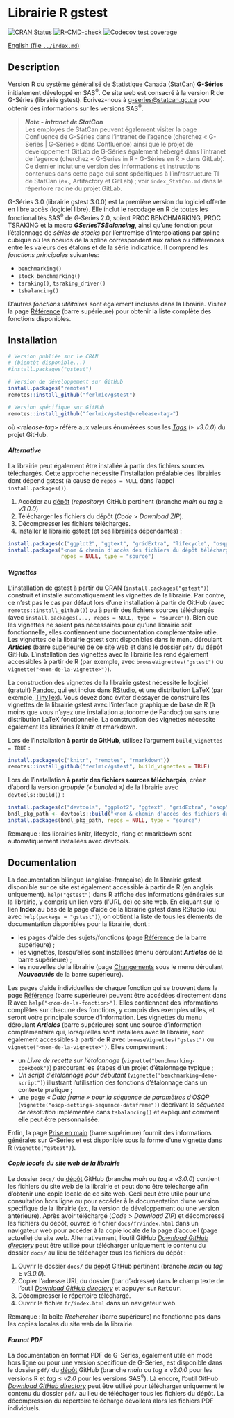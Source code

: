 
<!-- index.md is generated from index.Rmd. Please edit that file -->

# Librairie R gstest

<!-- badges: start -->

[![CRAN
Status](https://www.r-pkg.org/badges/version/gstest)](https://cran.r-project.org/package=gstest)
[![R-CMD-check](https://github.com/ferlmic/gstest/actions/workflows/R-CMD-check.yaml/badge.svg)](https://github.com/ferlmic/gstest/actions/workflows/R-CMD-check.yaml)
[![Codecov test
coverage](https://codecov.io/gh/ferlmic/gstest/branch/main/graph/badge.svg)](https://app.codecov.io/gh/ferlmic/gstest?branch=main)

<!-- badges: end -->
<!-- Display a link to the English `index.md' file (only when rendering an HTML document)
     &#10;     => the Pandoc "fenced_div" below (::: {.pkgdown-devel} <...> :::) is used to avoid 
        having the link generated in the pkgdown website home page
     => the link would only show in the "development" version of the pkgdown website
        (`development: mode: devel` in `_pkdown.yml` or `development: mode: auto` with a 4-level 
        version number in the DESCRIPTION file), which we do not use for gstest (we set 
        `development: mode: release` in `_pkdown.yml`, resulting in a single "release" website 
        regardless of the version number -->

<div class="pkgdown-devel">

[English (file `../index.md`)](../index.md)

</div>

## Description

Version R du système généralisé de Statistique Canada (StatCan)
**G-Séries** initialement développé en SAS<sup>®</sup>. Ce site web est
consacré à la version R de G-Séries (librairie gstest). Écrivez-nous à
<g-series@statcan.gc.ca> pour obtenir des informations sur les versions
SAS<sup>®</sup>.

> ***Note - intranet de StatCan***  
> Les employés de StatCan peuvent également visiter la page Confluence
> de G-Séries dans l’intranet de l’agence (cherchez « G-Series \|
> G-Séries » dans Confluence) ainsi que le projet de développement
> GitLab de G-Séries également hébergé dans l’intranet de l’agence
> (cherchez « G-Series in R - G-Séries en R » dans GitLab). Ce dernier
> inclut une version des informations et instructions contenues dans
> cette page qui sont spécifiques à l’infrastructure TI de StatCan (ex.,
> Artifactory et GitLab) ; voir `index_StatCan.md` dans le répertoire
> racine du projet GitLab.

G-Séries 3.0 (librairie gstest 3.0.0) est la première version du
logiciel offerte en libre accès (logiciel libre). Elle inclut le
recodage en R de toutes les fonctionalités SAS<sup>®</sup> de G‑Series
2.0, soient PROC BENCHMARKING, PROC TSRAKING et la macro
***GSeriesTSBalancing***, ainsi qu’une fonction pour l’étalonnage de
*séries de stocks* par l’entremise d’interpolations par spline cubique
où les noeuds de la spline correspondent aux ratios ou différences entre
les valeurs des étalons et de la série indicatrice. Il comprend les
*fonctions principales* suivantes:

- `benchmarking()`
- `stock_benchmarking()`
- `tsraking()`, `tsraking_driver()`
- `tsbalancing()` <br>

D’autres *fonctions utilitaires* sont également incluses dans la
librairie. Visitez la page [Référence](./reference/index.html) (barre
supérieure) pour obtenir la liste complète des fonctions disponibles.

## Installation

``` r
# Version publiée sur le CRAN
# (bientôt disponible...)
#install.packages("gstest")

# Version de développement sur GitHub
install.packages("remotes")
remotes::install_github("ferlmic/gstest")

# Version spécifique sur GitHub
remotes::install_github("ferlmic/gstest@<release-tag>")
```

où *\<release-tag\>* réfère aux valeurs énumérées sous les
[*Tags*](https://github.com/ferlmic/gstest/tags) ($\geq$ *v3.0.0*) du
projet GitHub.

#### *Alternative*

La librairie peut également être installée à partir des fichiers sources
téléchargés. Cette approche nécessite l’installation préalable des
librairies dont dépend gstest (à cause de `repos = NULL` dans l’appel
`install.packages()`).

1.  Accéder au [dépôt](https://github.com/ferlmic/gstest) (*repository*)
    GitHub pertinent (branche *main* ou *tag* $\geq$ *v3.0.0*)
2.  Télécharger les fichiers du dépôt (*Code* \> *Download ZIP*).
3.  Décompresser les fichiers téléchargés.
4.  Installer la librairie gstest (et ses librairies dépendantes) :

``` r
install.packages(c("ggplot2", "ggtext", "gridExtra", "lifecycle", "osqp", "rlang", "xmpdf"))
install.packages("<nom & chemin d'accès des fichiers du dépôt téléchargés et décompressés>",
                 repos = NULL, type = "source")
```

#### *Vignettes*

L’installation de gstest à partir du CRAN (`install.packages("gstest")`)
construit et installe automatiquement les vignettes de la librairie. Par
contre, ce n’est pas le cas par défaut lors d’une installation à partir
de GitHub (avec `remotes::install_github()`) ou à partir des fichiers
sources téléchargés (avec
`install.packages(..., repos = NULL, type = "source")`). Bien que les
vignettes ne soient pas nécessaires pour qu’une librairie soit
fonctionnelle, elles contiennent une documentation complémentaire utile.
Les vignettes de la librairie gstest sont disponibles dans le menu
déroulant ***Articles*** (barre supérieure) de ce site web et dans le
dossier `pdf/` du [dépôt](https://github.com/ferlmic/gstest) GitHub.
L’installation des vignettes avec la librairie les rend également
accessibles à partir de R (par exemple, avec `browseVignettes("gstest")`
ou `vignette("<nom-de-la-vignette>")`).

La construction des vignettes de la librairie gstest nécessite le
logiciel (gratuit) [Pandoc](https://pandoc.org/), qui est inclus dans
[RStudio](https://posit.co/downloads/), et une distribution LaTeX (par
exemple, [TinyTex](https://github.com/rstudio/tinytex-releases)). Vous
devez donc éviter d’essayer de construire les vignettes de la librairie
gstest avec l’interface graphique de base de R (à moins que vous n’ayez
une installation autonome de Pandoc) ou sans une distribution LaTeX
fonctionnelle. La construction des vignettes nécessite également les
librairies R knitr et rmarkdown.

Lors de l’installation **à partir de GitHub**, utilisez l’argument
`build_vignettes = TRUE` :

``` r
install.packages(c("knitr", "remotes", "rmarkdown"))
remotes::install_github("ferlmic/gstest", build_vignettes = TRUE)
```

Lors de l’installation **à partir des fichiers sources téléchargés**,
créez d’abord la version *groupée (« bundled »)* de la librairie avec
`devtools::build()` :

``` r
install.packages(c("devtools", "ggplot2", "ggtext", "gridExtra", "osqp", "xmpdf"))
bndl_pkg_path <- devtools::build("<nom & chemin d'accès des fichiers du dépôt téléchargés et décompressés>")
install.packages(bndl_pkg_path, repos = NULL, type = "source")
```

Remarque : les librairies knitr, lifecycle, rlang et rmarkdown sont
automatiquement installées avec devtools.

## Documentation

La documentation bilingue (anglaise-française) de la librairie gstest
disponible sur ce site est également accessible à partir de R (en
anglais uniquement). `help("gstest")` dans R affiche des informations
générales sur la librairie, y compris un lien vers (l’URL de) ce site
web. En cliquant sur le lien **Index** au bas de la page d’aide de la
librairie gstest dans RStudio (ou avec `help(package = "gstest")`), on
obtient la liste de tous les éléments de documentation disponibles pour
la librairie, dont :

- les pages d’aide des sujets/fonctions (page
  [Référence](./reference/index.html) de la barre supérieure) ;
- les vignettes, lorsqu’elles sont installées (menu déroulant
  ***Articles*** de la barre supérieure) ;
- les nouvelles de la librairie (page [Changements](./news/index.html)
  sous le menu déroulant ***Nouveautés*** de la barre supérieure).

Les pages d’aide individuelles de chaque fonction qui se trouvent dans
la page [Référence](./reference/index.html) (barre supérieure) peuvent
être accédées directement dans R avec `help("<nom-de-la-fonction>")`.
Elles contiennent des informations complètes sur chacune des fonctions,
y compris des exemples utiles, et seront votre principale source
d’information. Les vignettes du menu déroulant ***Articles*** (barre
supérieure) sont une source d’information complémentaire qui,
lorsqu’elles sont installées avec la librairie, sont également
accessibles à partir de R avec `browseVignettes("gstest")` ou
`vignette("<nom-de-la-vignette>")`. Elles comprennent :

- un *Livre de recette sur l’étalonnage*
  (`vignette("benchmarking-cookbook")`) parcourant les étapes d’un
  projet d’étalonnage typique ;
- *Un script d’étalonnage pour débutant*
  (`vignette("benchmarking-demo-script")`) illustrant l’utilisation des
  fonctions d’étalonnage dans un contexte pratique ;
- une page *« Data frame » pour la séquence de paramètres d’OSQP*
  (`vignette("osqp-settings-sequence-dataframe")`) décrivant la
  *séquence de résolution* implémentée dans `tsbalancing()` et
  expliquant comment elle peut être personnalisée.

Enfin, la page [Prise en main](./articles/gstest.html) (barre
supérieure) fournit des informations générales sur G-Séries et est
disponible sous la forme d’une vignette dans R (`vignette("gstest")`).

#### *Copie locale du site web de la librairie*

Le dossier `docs/` du [dépôt](https://github.com/ferlmic/gstest) GitHub
(branche *main* ou *tag* $\geq$ *v3.0.0*) contient les fichiers du site
web de la librairie et peut donc être téléchargé afin d’obtenir une
copie locale de ce site web. Ceci peut être utile pour une consultation
hors ligne ou pour accéder à la documentation d’une version spécifique
de la librairie (ex., la version de développement ou une version
antérieure). Après avoir téléchargé (*Code* \> *Download ZIP*) et
décompressé les fichiers du dépôt, ouvrez le fichier
`docs/fr/index.html` dans un navigateur web pour accéder à la copie
locale de la page d’accueil (page actuelle) du site web.
Alternativement, l’outil GitHub [*Download GitHub
directory*](https://download-directory.github.io/) peut être utilisé
pour télécharger uniquement le contenu du dossier `docs/` au lieu de
téléchager tous les fichiers du dépôt :

1.  Ouvrir le dossier `docs/` du
    [dépôt](https://github.com/ferlmic/gstest) GitHub pertinent (branche
    *main* ou *tag* $\geq$ *v3.0.0*).
2.  Copier l’adresse URL du dossier (bar d’adresse) dans le champ texte
    de l’outil [*Download GitHub
    directory*](https://download-directory.github.io/) et appuyer sur
    <kbd>Retour</kbd>.
3.  Décompresser le répertoire téléchargé.
4.  Ouvrir le fichier `fr/index.html` dans un navigateur web.

Remarque : la boîte *Rechercher* (barre supérieure) ne fonctionne pas
dans les copies locales du site web de la librairie.

#### *Format PDF*

La documentation en format PDF de G-Séries, également utile en mode hors
ligne ou pour une version spécifique de G-Séries, est disponible dans le
dossier `pdf/` du [dépôt](https://github.com/ferlmic/gstest) GitHub
(branche *main* ou *tag* $\geq$ *v3.0.0* pour les versions R et *tag*
$\leq$ *v2.0* pour les versions SAS<sup>®</sup>). Là encore, l’outil
GitHub [*Download GitHub
directory*](https://download-directory.github.io/) peut être utilisé
pour télécharger uniquement le contenu du dossier `pdf/` au lieu de
téléchager tous les fichiers du dépôt. La décompression du répertoire
téléchargé dévoilera alors les fichiers PDF individuels.
